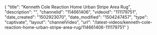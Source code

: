 {
    "title": "Kenneth Cole Reaction Home Urban Stripe Area Rug",
    "description": "",
    "channelid": "114661406",
    "videoid": "111179751",
    "date_created": "1502923070",
    "date_modified": "1504247457",
    "type": "captivate",
    "layout": "channelVideo",
    "url": "\/latest-videos\/kenneth-cole-reaction-home-urban-stripe-area-rug\/114661406-111179751"
}